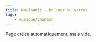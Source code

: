 ```yaml
---
title: Mouloudji - Un jour tu verras
tags:
    - musique/chanson
---
```


Page créée automatiquement, mais vide.
